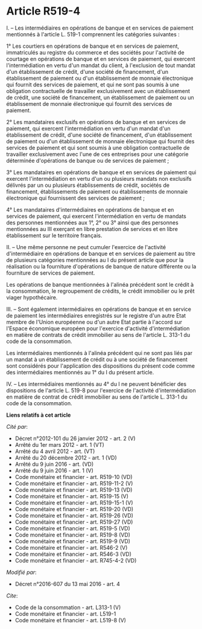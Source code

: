 # Article R519-4

I. – Les intermédiaires en opérations de banque et en services de paiement mentionnés à l'article L. 519-1 comprennent les
catégories suivantes : 

1° Les courtiers en opérations de banque et en services de paiement, immatriculés au registre du commerce et des sociétés
pour l'activité de courtage en opérations de banque et en services de paiement, qui exercent l'intermédiation en vertu d'un
mandat du client, à l'exclusion de tout mandat d'un établissement de crédit, d'une société de financement, d'un établissement
de paiement ou d'un établissement de monnaie électronique qui fournit des services de paiement, et qui ne sont pas soumis à
une obligation contractuelle de travailler exclusivement avec un établissement de crédit, une société de financement, un
établissement de paiement ou un établissement de monnaie électronique qui fournit des services de paiement. 

2° Les mandataires exclusifs en opérations de banque et en services de paiement, qui exercent l'intermédiation en vertu d'un
mandat d'un établissement de crédit, d'une société de financement, d'un établissement de paiement ou d'un établissement de
monnaie électronique qui fournit des services de paiement et qui sont soumis à une obligation contractuelle de travailler
exclusivement avec l'une de ces entreprises pour une catégorie déterminée d'opérations de banque ou de services de
paiement ; 

3° Les mandataires en opérations de banque et en services de paiement qui exercent l'intermédiation en vertu d'un ou
plusieurs mandats non exclusifs délivrés par un ou plusieurs établissements de crédit, sociétés de financement,
établissements de paiement ou établissements de monnaie électronique qui fournissent des services de paiement ; 

4° Les mandataires d'intermédiaires en opérations de banque et en services de paiement, qui exercent l'intermédiation en
vertu de mandats des personnes mentionnées aux 1°, 2° ou 3° ainsi que des personnes mentionnées au III exerçant en libre
prestation de services et en libre établissement sur le territoire français. 

II. – Une même personne ne peut cumuler l'exercice de l'activité d'intermédiaire en opérations de banque et en services de
paiement au titre de plusieurs catégories mentionnées au I du présent article que pour la réalisation ou la fourniture
d'opérations de banque de nature différente ou la fourniture de services de paiement. 

Les opérations de banque mentionnées à l'alinéa précédent sont le crédit à la consommation, le regroupement de crédits, le
crédit immobilier ou le prêt viager hypothécaire. 

III. – Sont également intermédiaires en opérations de banque et en service de paiement les intermédiaires enregistrés sur le
registre d'un autre Etat membre de l'Union européenne ou d'un autre Etat partie à l'accord sur l'Espace économique européen
pour l'exercice d'activité d'intermédiation en matière de contrats de crédit immobilier au sens de l'article L. 313-1 du code
de la consommation. 

Les intermédiaires mentionnés à l'alinéa précédent qui ne sont pas liés par un mandat à un établissement de crédit ou à une
société de financement sont considérés pour l'application des dispositions du présent code comme des intermédiaires
mentionnés au 1° du I du présent article. 

IV. – Les intermédiaires mentionnés au 4° du I ne peuvent bénéficier des dispositions de l'article L. 519-8 pour l'exercice
de l'activité d'intermédiation en matière de contrat de crédit immobilier au sens de l'article L. 313-1 du code de la
consommation.

**Liens relatifs à cet article**

_Cité par_:

  - Décret n°2012-101 du 26 janvier 2012 - art. 2 (V)
  - Arrêté du 1er mars 2012 - art. 1 (VT)
  - Arrêté du 4 avril 2012 - art. (VT)
  - Arrêté du 20 décembre 2012 - art. 1 (VD)
  - Arrêté du 9 juin 2016 - art. (VD)
  - Arrêté du 9 juin 2016 - art. 1 (V)
  - Code monétaire et financier - art. R519-10 (VD)
  - Code monétaire et financier - art. R519-11-2 (V)
  - Code monétaire et financier - art. R519-13 (VD)
  - Code monétaire et financier - art. R519-15 (V)
  - Code monétaire et financier - art. R519-15-1 (V)
  - Code monétaire et financier - art. R519-20 (VD)
  - Code monétaire et financier - art. R519-26 (VD)
  - Code monétaire et financier - art. R519-27 (VD)
  - Code monétaire et financier - art. R519-5 (VD)
  - Code monétaire et financier - art. R519-8 (VD)
  - Code monétaire et financier - art. R519-9 (VD)
  - Code monétaire et financier - art. R546-2 (V)
  - Code monétaire et financier - art. R546-3 (VD)
  - Code monétaire et financier - art. R745-4-2 (VD)

_Modifié par_:

  - Décret n°2016-607 du 13 mai 2016 - art. 4

_Cite_:

  - Code de la consommation - art. L313-1 (V)
  - Code monétaire et financier - art. L519-1
  - Code monétaire et financier - art. L519-8 (V)

